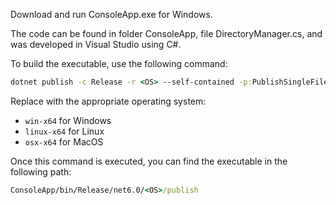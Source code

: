 Download and run ConsoleApp.exe for Windows.

The code can be found in folder ConsoleApp, file DirectoryManager.cs, and was developed in Visual Studio using C#.

To build the executable, use the following command:
```cmd
dotnet publish -c Release -r <OS> --self-contained -p:PublishSingleFile=true
```

Replace <OS> with the appropriate operating system:
- `win-x64` for Windows
- `linux-x64` for Linux
- `osx-x64` for MacOS

Once this command is executed, you can find the executable in the following path:
```cmd
ConsoleApp/bin/Release/net6.0/<OS>/publish
```
